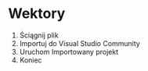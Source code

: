 # Wektory
1. Ściągnij plik
2. Importuj do Visual Studio Community
3. Uruchom Importowany projekt
4. Koniec
